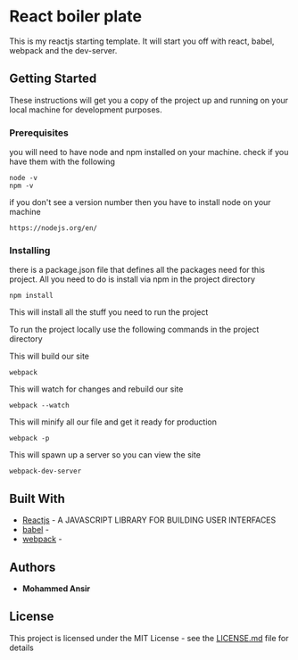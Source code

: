 
# React boiler plate
 
This is my reactjs starting template. It will start you off with react, babel, webpack and the dev-server.
 
## Getting Started 
 
These instructions will get you a copy of the project up and running on your local machine for development purposes. 
 
### Prerequisites 
 
you will need to have node and npm installed on your machine. check if you have them with the following 
 
``` 
node -v 
npm -v 
``` 
 
if you don't see a version number then you have to install node on your machine  
 
``` 
https://nodejs.org/en/ 
``` 
 
### Installing 
 
there is a package.json file that defines all the packages need for this project. 
All you need to do is install via npm in the project directory  
 
 
``` 
npm install 
``` 
This will install all the stuff you need to run the project  
 
To run the project locally use the following commands in the project directory 
 
This will build our site 
``` 
webpack 
``` 
 
This will watch for changes and rebuild our site 
``` 
webpack --watch 
``` 
 
This will minify all our file and get it ready for production 
``` 
webpack -p 
``` 
 
This will spawn up a server so you can view the site 
``` 
webpack-dev-server 
``` 
 
 
## Built With 
 
* [Reactjs](https://facebook.github.io/react/) - A JAVASCRIPT LIBRARY FOR BUILDING USER INTERFACES 
* [babel](https://babeljs.io/) - 
* [webpack](https://webpack.github.io/) - 
 
 
 
## Authors 
 
* **Mohammed Ansir**  
 
 
## License 
 
This project is licensed under the MIT License - see the [LICENSE.md](LICENSE.md) file for details 
 